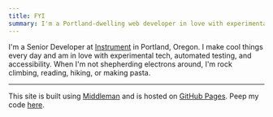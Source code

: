 ```yaml
---
title: FYI
summary: I'm a Portland-dwelling web developer in love with experimental tech, automated testing, and accessibility. I make super cool things at Instrument.
---
```


I'm a Senior Developer at [Instrument](http://instrument.com) in Portland, Oregon. I make cool things every day and am in love with experimental tech, automated testing, and accessibility. When I'm not shepherding electrons around, I'm rock climbing, reading, hiking, or making pasta.

------

This site is built using [Middleman](https://middlemanapp.com/) and is hosted on [GitHub Pages](https://pages.github.com/). Peep my code [here](https://github.com/vgpena/vgpena.github.io).
